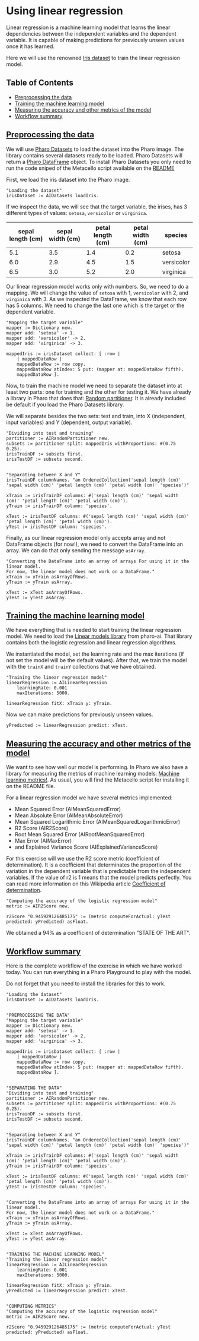 # Using linear regression

Linear regression is a machine learning model that learns the linear dependencies between the independent variables and the dependent variable. It is capable of making predictions for previously unseen values once it has learned.

Here we will use the renowned [Iris dataset](https://scikit-learn.org/stable/auto_examples/datasets/plot_iris_dataset.html) to train the linear regression model.

## Table of Contents  

- [Preprocessing the data](#Preprocessing-the-data)
- [Training the machine learning model](#Training-the-machine-learning-model)
- [Measuring the accuracy and other metrics of the model](#Measuring-the-accuracy-and-other-metrics-of-the-model)
- [Workflow summary](#Workflow-summary)

## [Preprocessing the data](#Preprocessing-the-data)

We will use [Pharo Datasets](https://github.com/pharo-ai/Datasets) to load the dataset into the Pharo image. The library contains several datasets ready to be loaded. Pharo Datasets will return a [Pharo DataFrame](https://github.com/PolyMathOrg/DataFrame) object. To install Pharo Datasets you only need to run the code sniped of the Metacello script available on the [README](https://github.com/pharo-ai/Datasets)

First, we load the iris dataset into the Pharo image.

```st
"Loading the dataset"
irisDataset := AIDatasets loadIris.
```

If we inspect the data, we will see that the target variable, the irises, has 3 different types of values: `setosa`, `versicolor` or `virginica`.

| sepal length (cm) | sepal width (cm) | petal length (cm) | petal width (cm) | species |
| ----------------- | ---------------- | ----------------- | ---------------- | ------- |
| 5.1               | 3.5              | 1.4               | 0.2              | setosa  |
| 6.0               | 2.9              | 4.5               | 1.5              | versicolor |
| 6.5               | 3.0              | 5.2               | 2.0              | virginica |

Our linear regression model works only with numbers. So, we need to do a mapping. We will change the value of `setosa` with 1, `versicolor` with 2, and `virginica` with 3. As we inspected the DataFrame, we know that each row has 5 columns. We need to change the last one which is the target or the dependent variable.

```st
"Mapping the target variable"
mapper := Dictionary new.
mapper add: 'setosa' -> 1.
mapper add: 'versicolor' -> 2.
mapper add: 'virginica' -> 3.

mappedIris := irisDataset collect: [ :row | 
	| mappedDataRow |
	mappedDataRow := row copy.
	mappedDataRow atIndex: 5 put: (mapper at: mappedDataRow fifth).
	mappedDataRow ].
```

Now, to train the machine model we need to separate the dataset into at least two parts: one for training and the other for testing it. We have already a library in Pharo that does that: [Random partitioner](https://github.com/pharo-ai/random-partitioner). It is already included be default if you load the Pharo Datasets library.

We will separate besides the two sets: test and train, into X (independent, input variables) and Y (dependent, output variable).

```st
"Dividing into test and training"
partitioner := AIRandomPartitioner new.
subsets := partitioner split: mappedIris withProportions: #(0.75 0.25).
irisTrainDF := subsets first.
irisTestDF := subsets second.


"Separating between X and Y"
irisTrainDF columnNames. "an OrderedCollection('sepal length (cm)' 'sepal width (cm)' 'petal length (cm)' 'petal width (cm)' 'species')"

xTrain := irisTrainDF columns: #('sepal length (cm)' 'sepal width (cm)' 'petal length (cm)' 'petal width (cm)').
yTrain := irisTrainDF column: 'species'.

xTest := irisTestDF columns: #('sepal length (cm)' 'sepal width (cm)' 'petal length (cm)' 'petal width (cm)').
yTest := irisTestDF column: 'species'.
```

Finally, as our linear regression model only accepts array and not DataFrame objects (for now!), we need to convert the DataFrame into an array. We can do that only sending the message `asArray`.

```st
"Converting the DataFrame into an array of arrays For using it in the linear model.
For now, the linear model does not work on a DataFrame."
xTrain := xTrain asArrayOfRows.
yTrain := yTrain asArray.

xTest := xTest asArrayOfRows.
yTest := yTest asArray.
```

## [Training the machine learning model](#Training-the-machine-learning-model)

We have everything that is needed to start training the linear regression model. We need to load the [Linear models library](https://github.com/pharo-ai/linear-models) from pharo-ai. That library contains both the logistic regression and linear regression algorithms.

We instantiated the model, set the learning rate and the max iterations (if not set the model will be the default values). After that, we train the model with the `trainX` and `trainY` collections that we have obtained.

```st
"Training the linear regression model"
linearRegression := AILinearRegression
	learningRate: 0.001
	maxIterations: 5000.
    
linearRegression fitX: xTrain y: yTrain.
```

Now we can make predictions for previously unseen values.

```st
yPredicted := linearRegression predict: xTest.
```

## [Measuring the accuracy and other metrics of the model](#Measuring-the-accuracy-and-other-metrics-of-the-model)

We want to see how well our model is performing. In Pharo we also have a library for measuring the metrics of machine learning models: [Machine learning metrics!](https://github.com/pharo-ai/metrics). As usual, you will find the Metacello script for installing it on the README file.

For a linear regression model we have several metrics implemented:
- Mean Squared Error (AIMeanSquaredError)
- Mean Absolute Error (AIMeanAbsoluteError)
- Mean Squared Logarithmic Error (AIMeanSquaredLogarithmicError)
- R2 Score (AIR2Score)
- Root Mean Squared Error (AIRootMeanSquaredError)
- Max Error (AIMaxError)
- and Explained Variance Score (AIExplainedVarianceScore)

For this exercise will we use the R2 score metric (coefficient of determination). It is a coefficient that determinates the proportion of the variation in the dependent variable that is predictable from the independent variables. If the value of r2 is 1 means that the model predicts perfectly. You can read more information on this Wikipedia article [Coefficient of determination](https://en.wikipedia.org/wiki/Coefficient_of_determination).

```st
"Computing the accuracy of the logistic regression model"
metric := AIR2Score new.

r2Score "0.945929126485175" := (metric computeForActual: yTest predicted: yPredicted) asFloat.
```

We obtained a 94% as a coefficient of determination "STATE OF THE ART".

## [Workflow summary](#Workflow-summary)

Here is the complete workflow of the exercise in which we have worked today. You can run everything in a Pharo Playground to play with the model.

Do not forget that you need to install the libraries for this to work.

```st
"Loading the dataset"
irisDataset := AIDatasets loadIris.


"PREPROCESSING THE DATA"
"Mapping the target variable"
mapper := Dictionary new.
mapper add: 'setosa' -> 1.
mapper add: 'versicolor' -> 2.
mapper add: 'virginica' -> 3.

mappedIris := irisDataset collect: [ :row | 
	| mappedDataRow |
	mappedDataRow := row copy.
	mappedDataRow atIndex: 5 put: (mapper at: mappedDataRow fifth).
	mappedDataRow ].


"SEPARATING THE DATA"
"Dividing into test and training"
partitioner := AIRandomPartitioner new.
subsets := partitioner split: mappedIris withProportions: #(0.75 0.25).
irisTrainDF := subsets first.
irisTestDF := subsets second.


"Separating between X and Y"
irisTrainDF columnNames. "an OrderedCollection('sepal length (cm)' 'sepal width (cm)' 'petal length (cm)' 'petal width (cm)' 'species')"

xTrain := irisTrainDF columns: #('sepal length (cm)' 'sepal width (cm)' 'petal length (cm)' 'petal width (cm)').
yTrain := irisTrainDF column: 'species'.

xTest := irisTestDF columns: #('sepal length (cm)' 'sepal width (cm)' 'petal length (cm)' 'petal width (cm)').
yTest := irisTestDF column: 'species'.


"Converting the DataFrame into an array of arrays For using it in the linear model.
For now, the linear model does not work on a DataFrame."
xTrain := xTrain asArrayOfRows.
yTrain := yTrain asArray.

xTest := xTest asArrayOfRows.
yTest := yTest asArray.


"TRAINING THE MACHINE LEARNING MODEL"
"Training the linear regression model"
linearRegression := AILinearRegression
	learningRate: 0.001
	maxIterations: 5000.

linearRegression fitX: xTrain y: yTrain.
yPredicted := linearRegression predict: xTest.


"COMPUTING METRICS"
"Computing the accuracy of the logistic regression model"
metric := AIR2Score new.

r2Score "0.945929126485175" := (metric computeForActual: yTest predicted: yPredicted) asFloat.
```